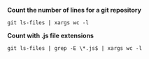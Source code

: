 **Count the number of lines for a git repository**

`git ls-files | xargs wc -l`

**Count with .js file extensions**

`git ls-files | grep -E \*.js$ | xargs wc -l`
